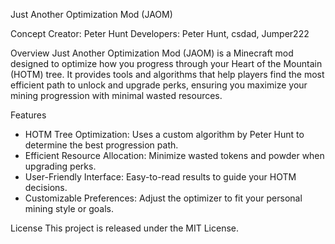 Just Another Optimization Mod (JAOM)

Concept Creator: Peter Hunt
Developers: Peter Hunt, csdad, Jumper222

Overview
Just Another Optimization Mod (JAOM) is a Minecraft mod designed to optimize how you progress through your Heart of the Mountain (HOTM) tree. It provides tools and algorithms that help players find the most efficient path to unlock and upgrade perks, ensuring you maximize your mining progression with minimal wasted resources.

Features
- HOTM Tree Optimization: Uses a custom algorithm by Peter Hunt to determine the best progression path.
- Efficient Resource Allocation: Minimize wasted tokens and powder when upgrading perks.
- User-Friendly Interface: Easy-to-read results to guide your HOTM decisions.
- Customizable Preferences: Adjust the optimizer to fit your personal mining style or goals.

License
This project is released under the MIT License.


